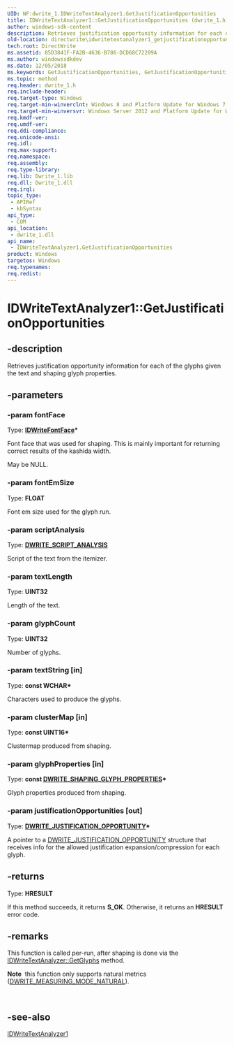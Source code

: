 ```yaml
---
UID: NF:dwrite_1.IDWriteTextAnalyzer1.GetJustificationOpportunities
title: IDWriteTextAnalyzer1::GetJustificationOpportunities (dwrite_1.h)
author: windows-sdk-content
description: Retrieves justification opportunity information for each of the glyphs given the text and shaping glyph properties.
old-location: directwrite\idwritetextanalyzer1_getjustificationopportunities.htm
tech.root: DirectWrite
ms.assetid: 85D3841F-FA2B-4636-B786-DCD68C72209A
ms.author: windowssdkdev
ms.date: 12/05/2018
ms.keywords: GetJustificationOpportunities, GetJustificationOpportunities method [Direct Write], GetJustificationOpportunities method [Direct Write],IDWriteTextAnalyzer1 interface, IDWriteTextAnalyzer1 interface [Direct Write],GetJustificationOpportunities method, IDWriteTextAnalyzer1.GetJustificationOpportunities, IDWriteTextAnalyzer1::GetJustificationOpportunities, directwrite.idwritetextanalyzer1_getjustificationopportunities, dwrite_1/IDWriteTextAnalyzer1::GetJustificationOpportunities
ms.topic: method
req.header: dwrite_1.h
req.include-header: 
req.target-type: Windows
req.target-min-winverclnt: Windows 8 and Platform Update for Windows 7 [desktop apps \| UWP apps]
req.target-min-winversvr: Windows Server 2012 and Platform Update for Windows Server 2008 R2 [desktop apps \| UWP apps]
req.kmdf-ver: 
req.umdf-ver: 
req.ddi-compliance: 
req.unicode-ansi: 
req.idl: 
req.max-support: 
req.namespace: 
req.assembly: 
req.type-library: 
req.lib: Dwrite_1.lib
req.dll: Dwrite_1.dll
req.irql: 
topic_type:
 - APIRef
 - kbSyntax
api_type:
 - COM
api_location:
 - dwrite_1.dll
api_name:
 - IDWriteTextAnalyzer1.GetJustificationOpportunities
product: Windows
targetos: Windows
req.typenames: 
req.redist: 
---
```


# IDWriteTextAnalyzer1::GetJustificationOpportunities


## -description


Retrieves justification opportunity information for each of the glyphs
    given the text and shaping glyph properties.


## -parameters




### -param fontFace

Type: <b><a href="https://msdn.microsoft.com/1DB7156F-0578-46A0-8C96-E1E34FF4E49E">IDWriteFontFace</a>*</b>

Font face that was used for shaping. This is
    mainly important for returning correct results of the kashida
    width. 

May be NULL. 


### -param fontEmSize

Type: <b>FLOAT</b>

Font em size used for the glyph run.


### -param scriptAnalysis

Type: <b><a href="https://msdn.microsoft.com/dafda5f6-39aa-4577-9213-898bdeddc7c2">DWRITE_SCRIPT_ANALYSIS</a></b>

Script of the text from the itemizer.


### -param textLength

Type: <b>UINT32</b>

Length of the text.


### -param glyphCount

Type: <b>UINT32</b>

Number of glyphs.


### -param textString [in]

Type: <b>const WCHAR*</b>

Characters used to produce the glyphs.


### -param clusterMap [in]

Type: <b>const UINT16*</b>

Clustermap produced from shaping.


### -param glyphProperties [in]

Type: <b>const <a href="https://msdn.microsoft.com/debaa84f-8883-4117-9be0-962857b55020">DWRITE_SHAPING_GLYPH_PROPERTIES</a>*</b>

Glyph properties produced from shaping.


### -param justificationOpportunities [out]

Type: <b><a href="https://msdn.microsoft.com/D7D18462-A0A4-4064-B04D-CA8ACED7E34D">DWRITE_JUSTIFICATION_OPPORTUNITY</a>*</b>

A pointer to a <a href="https://msdn.microsoft.com/D7D18462-A0A4-4064-B04D-CA8ACED7E34D">DWRITE_JUSTIFICATION_OPPORTUNITY</a> structure that receives info for the
    allowed justification expansion/compression for each glyph.


## -returns



Type: <b>HRESULT</b>

If this method succeeds, it returns <b xmlns:loc="http://microsoft.com/wdcml/l10n">S_OK</b>. Otherwise, it returns an <b xmlns:loc="http://microsoft.com/wdcml/l10n">HRESULT</b> error code.




## -remarks



This function is called per-run, after shaping is done via the <a href="https://msdn.microsoft.com/9bc373b6-9161-4ffc-a942-50d97d6509c3">IDWriteTextAnalyzer::GetGlyphs</a> method.
    <div class="alert"><b>Note</b>  this function only supports natural metrics (<a href="https://msdn.microsoft.com/99e89754-8bc2-457d-bfdb-a3c9ccfe00c1">DWRITE_MEASURING_MODE_NATURAL</a>).</div>
<div> </div>





## -see-also




<a href="https://msdn.microsoft.com/7F79BA25-5D79-4491-82E3-F9B96DD0C37D">IDWriteTextAnalyzer1</a>
 

 

